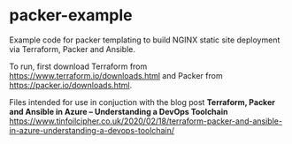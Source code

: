 # packer-example

Example code for packer templating to build NGINX static site deployment via Terraform, Packer and Ansible.

To run, first download Terraform from https://www.terraform.io/downloads.html and Packer from https://packer.io/downloads.html.

Files intended for use in conjuction with the blog post **Terraform, Packer and Ansible in Azure – Understanding a DevOps Toolchain** https://www.tinfoilcipher.co.uk/2020/02/18/terraform-packer-and-ansible-in-azure-understanding-a-devops-toolchain/
